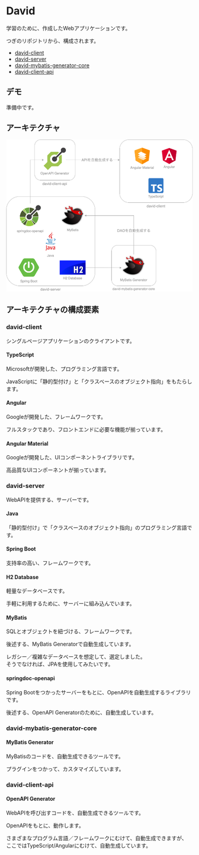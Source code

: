 # David

学習のために、作成したWebアプリケーションです。

つぎのリポジトリから、構成されます。

- [david-client](https://github.com/y-chip/david-client)
- [david-server](https://github.com/y-chip/david-server)
- [david-mybatis-generator-core](https://github.com/y-chip/david-mybatis-generator-core)
- [david-client-api](https://github.com/y-chip/david-client-api)

## デモ

準備中です。

## アーキテクチャ

![architecture](image/architecture.png)

## アーキテクチャの構成要素

### david-client

シングルページアプリケーションのクライアントです。

#### TypeScript

Microsoftが開発した、プログラミング言語です。

JavaScriptに「静的型付け」と「クラスベースのオブジェクト指向」をもたらします。

#### Angular

Googleが開発した、フレームワークです。

フルスタックであり、フロントエンドに必要な機能が揃っています。

#### Angular Material

Googleが開発した、UIコンポーネントライブラリです。

高品質なUIコンポーネントが揃っています。

### david-server

WebAPIを提供する、サーバーです。

#### Java

「静的型付け」で「クラスベースのオブジェクト指向」のプログラミング言語です。

#### Spring Boot

支持率の高い、フレームワークです。

#### H2 Database

軽量なデータベースです。

手軽に利用するために、サーバーに組み込んでいます。

#### MyBatis

SQLとオブジェクトを紐づける、フレームワークです。

後述する、MyBatis Generatorで自動生成しています。

レガシー／複雑なデータベースを想定して、選定しました。  
そうでなければ、JPAを使用してみたいです。

#### springdoc-openapi

Spring Bootをつかったサーバーをもとに、OpenAPIを自動生成するライブラリです。

後述する、OpenAPI Generatorのために、自動生成しています。

### david-mybatis-generator-core

#### MyBatis Generator

MyBatisのコードを、自動生成できるツールです。

プラグインをつかって、カスタマイズしています。

### david-client-api

#### OpenAPI Generator

WebAPIを呼び出すコードを、自動生成できるツールです。

OpenAPIをもとに、動作します。

さまざまなプログラム言語／フレームワークにむけて、自動生成できますが、  
ここではTypeScript/Angularにむけて、自動生成しています。